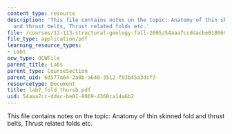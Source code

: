 ```yaml
---
content_type: resource
description: 'This file contains notes on the topic: Anatomy of thin skinned fold
  and thrust belts, Thrust related folds etc.'
file: /courses/12-113-structural-geology-fall-2005/54aaa7ccddacbe0180694360ca14a6b2_lab7_fold_thursb.pdf
file_type: application/pdf
learning_resource_types:
- Labs
ocw_type: OCWFile
parent_title: Labs
parent_type: CourseSection
parent_uid: 6d577a64-2a0b-a648-3512-f93b45a3dcf7
resourcetype: Document
title: lab7_fold_thursb.pdf
uid: 54aaa7cc-ddac-be01-8069-4360ca14a6b2
---
```

This file contains notes on the topic: Anatomy of thin skinned fold and thrust belts, Thrust related folds etc.

